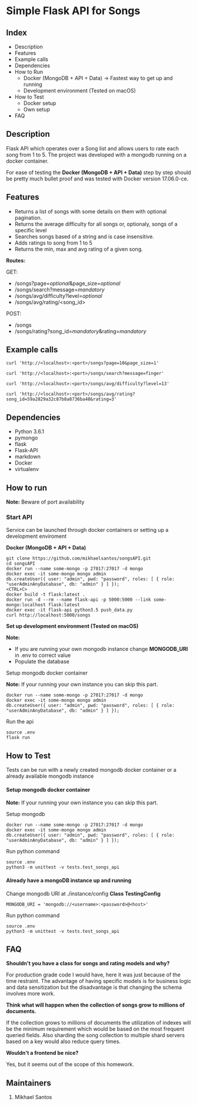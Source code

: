 # Simple Flask API for Songs

## Index

* Description
* Features
* Example calls
* Dependencies
* How to Run
  * Docker (MongoDB + API + Data) -> Fastest way to get up and running
  * Development environment (Tested on macOS)
* How to Test
  * Docker setup
  * Own setup
* FAQ

## Description

Flask API which operates over a Song list and allows users to rate each song from 1 to 5.
The project was developed with a mongodb running on a docker container.

For ease of testing the **Docker (MongoDB + API + Data)** step by step should be pretty much bullet proof and was tested with Docker version 17.06.0-ce.

## Features

* Returns a list of songs with some details on them with optional pagination.
* Returns the average difficulty for all songs or, optionaly, songs of a specific level
* Searches songs based of a string and is case insensitive.
* Adds ratings to song from 1 to 5
* Returns the min, max and avg rating of a given song.

**Routes:**

GET:

* /songs?page=*optional*&page_size=*optional*
* /songs/search?message=*mandatory*
* /songs/avg/difficulty?level=*optional*
* /songs/avg/rating/<song_id>

POST:

* /songs
* /songs/rating?song_id=*mandatory*&rating=*mandatory*

## Example calls

```
curl 'http://<localhost>:<port>/songs?page=10&page_size=1'
```

```
curl 'http://<localhost>:<port>/songs/search?message=finger'
```

```
curl 'http://<localhost>:<port>/songs/avg/difficulty?level=13'
```

```
curl 'http://<localhost>:<port>/songs/avg/rating?song_id=59a2829a32c87b8a8736ba40&rating=3'
```

## Dependencies

* Python 3.6.1
* pymongo
* flask
* Flask-API
* markdown
* Docker
* virtualenv

## How to run

**Note:** Beware of port availability

### Start API

Service can be launched through docker containers or setting up a development enviroment

**Docker (MongoDB + API + Data)**

```
git clone https://github.com/mikhaelsantos/songsAPI.git
cd songsAPI
docker run --name some-mongo -p 27017:27017 -d mongo
docker exec -it some-mongo mongo admin
db.createUser({ user: "admin", pwd: "password", roles: [ { role: "userAdminAnyDatabase", db: "admin" } ] });
<CTRL+C>
docker build -t flask:latest .
docker run -d --rm --name flask-api -p 5000:5000 --link some-mongo:localhost flask:latest
docker exec -it flask-api python3.5 push_data.py
curl http://localhost:5000/songs
```

**Set up development environment (Tested on macOS)**

**Note:**
 * If you are running your own mongodb instance change **MONGODB_URI** in .env to correct value
 * Populate the database

Setup mongodb docker container

**Note:** If your running your own instance you can skip this part.

```
docker run --name some-mongo -p 27017:27017 -d mongo
docker exec -it some-mongo mongo admin
db.createUser({ user: "admin", pwd: "password", roles: [ { role: "userAdminAnyDatabase", db: "admin" } ] });
```
Run the api
```
source .env
flask run
```

## How to Test

Tests can be run with a newly created mongodb docker container or a already available mongodb instance

#### Setup mongodb docker container

**Note:** If your running your own instance you can skip this part.

Setup mongodb

```
docker run --name some-mongo -p 27017:27017 -d mongo
docker exec -it some-mongo mongo admin
db.createUser({ user: "admin", pwd: "password", roles: [ { role: "userAdminAnyDatabase", db: "admin" } ] });
```
Run python command

```
source .env
python3 -m unittest -v tests.test_songs_api
```

#### Already have a mongoDB instance up and running

Change mongodb URI at ./instance/config **Class TestingConfig**

```
MONGODB_URI = 'mongodb://<username>:<password>@<host>'
```

Run python command

```
source .env
python3 -m unittest -v tests.test_songs_api
```

## FAQ

**Shouldn't you have a class for songs and rating models and why?**

For production grade code I would have, here it was just because of the time restraint.
The advantage of having specific models is for business logic and  data sensitization but the disadvantage is that changing the schema involves more work.

**Think what will happen when the collection of songs grow to millions of documents.**

If the collection grows to millions of documents the utilization of indexes will be the minimum requirement which would be based on the most frequent queried fields.
Also sharding the song collection to multiple shard servers based on a key would also reduce query times.

**Wouldn't a frontend be nice?**

Yes, but it seems out of the scope of this homework.

## Maintainers
1. Mikhael Santos

